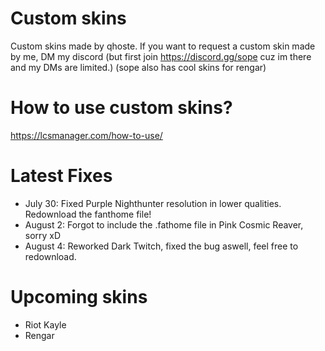 # Custom skins
Custom skins made by qhoste.
If you want to request a custom skin made by me, DM my discord
(but first join https://discord.gg/sope cuz im there and my DMs are limited.)
(sope also has cool skins for rengar)

# How to use custom skins?
https://lcsmanager.com/how-to-use/

# Latest Fixes
- July 30: Fixed Purple Nighthunter resolution in lower qualities. Redownload the fanthome file!
- August 2: Forgot to include the .fathome file in Pink Cosmic Reaver, sorry xD
- August 4: Reworked Dark Twitch, fixed the bug aswell, feel free to redownload.

# Upcoming skins
- Riot Kayle
- Rengar
